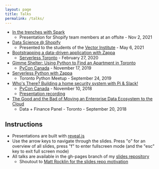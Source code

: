 ```yaml
---
layout: page
title: Talks
permalink: /talks/
---
```


*   [In the trenches with Spark](https://ianwhitestone.work/slides-v2/in-the-trenches-with-spark.html)
    * Presentation for Shopify team members at an offsite - Nov 2, 2021
*   [Data Science @ Shopify](https://ianwhitestone.work/slides-v2/data-science-at-shopify.html)
    * Presented to the students of the [Vector Institute](https://vectorinstitute.ai/) - May 6, 2021
*   [Bootstrapping a data-driven application with Zappa](https://ianwhitestone.work/slides/serverless-meetup-feb-2020.html)
    *   [Serverless Toronto](https://www.meetup.com/Serverless-Toronto/events/267827023/) - February 27, 2020
*   [Gimme Shelter: Using Python to Find an Apartment in Toronto](https://ianwhitestone.work/slides/pycon-canada-2019.html)
    *   [PyCon Canada](https://2019.pycon.ca/) - November 17, 2019
*   [Serverless Python with Zappa](https://ianwhitestone.work/slides/python-meetup-sept-2019.html)
    *   Toronto Python Meetup - September 24, 2019
*   [Who's There? Building a home security system with Pi & Slack!](https://ianwhitestone.work/slides/pycon-canada-2018.html)
    *   [PyCon Canada](https://2018.pycon.ca/) - November 10, 2018
    *   [Presentation recording](https://www.youtube.com/watch?v=hvV6EKfThL8&t=4s)
*   [The Good and the Bad of Moving an Enterprise Data Ecosystem to the Cloud](https://ianwhitestone.work/slides/data-finance-toronto-2018.html)
    *   Data + Finance Panel - Toronto - September 20, 2018

## Instructions

*   Presentations are built with [reveal.js](https://github.com/hakimel/reveal.js/)
*   Use the arrow keys to navigate through the slides. Press "o" for an overview of all slides, press "f" to enter fullscreen mode (and the "esc" key to exit full screen mode)
*   All talks are available in the gh-pages branch of my [slides repository](http://github.com/ian-whitestone/slides)
    *   Shoutout to [Matt Rocklin for the slides repo motivation](http://matthewrocklin.com/slides/index.html)